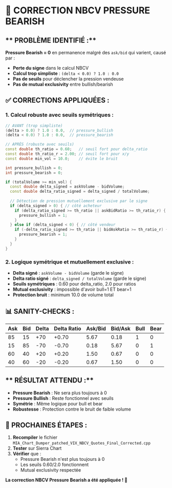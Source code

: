 # 🔧 CORRECTION NBCV PRESSURE BEARISH

## ** PROBLÈME IDENTIFIÉ :**

**Pressure Bearish = 0** en permanence malgré des `ask/bid` qui varient, causé par :
- **Perte du signe** dans le calcul NBCV
- **Calcul trop simpliste** : `(delta < 0.0) ? 1.0 : 0.0`
- **Pas de seuils** pour déclencher la pression vendeuse
- **Pas de mutual exclusivity** entre bullish/bearish

## **✅ CORRECTIONS APPLIQUÉES :**

### **1. Calcul robuste avec seuils symétriques :**
```cpp
// AVANT (trop simpliste)
(delta > 0.0) ? 1.0 : 0.0,  // pressure_bullish
(delta < 0.0) ? 1.0 : 0.0,  // pressure_bearish

// APRÈS (robuste avec seuils)
const double th_ratio = 0.60;   // seuil fort pour delta_ratio
const double th_ratio_r = 2.00; // seuil fort pour x/y
const double min_vol = 10.0;    // évite le bruit

int pressure_bullish = 0;
int pressure_bearish = 0;

if (totalVolume >= min_vol) {
  const double delta_signed = askVolume - bidVolume;
  const double delta_ratio_signed = delta_signed / totalVolume;
  
  // Détection de pression mutuellement exclusive par le signe
  if (delta_signed > 0) { // côté acheteur
    if (delta_ratio_signed >= th_ratio || askBidRatio >= th_ratio_r) {
      pressure_bullish = 1;
    }
  } else if (delta_signed < 0) { // côté vendeur
    if (-delta_ratio_signed >= th_ratio || bidAskRatio >= th_ratio_r) {
      pressure_bearish = 1;
    }
  }
}
```

### **2. Logique symétrique et mutuellement exclusive :**
- **Delta signé** : `askVolume - bidVolume` (garde le signe)
- **Delta ratio signé** : `delta_signed / totalVolume` (garde le signe)
- **Seuils symétriques** : 0.60 pour delta_ratio, 2.0 pour ratios
- **Mutual exclusivity** : impossible d'avoir bull=1 ET bear=1
- **Protection bruit** : minimum 10.0 de volume total

## **📊 SANITY-CHECKS :**

| Ask | Bid | Delta | Delta Ratio | Ask/Bid | Bid/Ask | Bull | Bear |
|-----|-----|-------|-------------|---------|---------|------|------|
| 85  | 15  | +70   | +0.70       | 5.67    | 0.18    | 1    | 0    |
| 15  | 85  | -70   | -0.70       | 0.18    | 5.67    | 0    | 1    |
| 60  | 40  | +20   | +0.20       | 1.50    | 0.67    | 0    | 0    |
| 40  | 60  | -20   | -0.20       | 0.67    | 1.50    | 0    | 0    |

## ** RÉSULTAT ATTENDU :**

- **Pressure Bearish** : Ne sera plus toujours à 0
- **Pressure Bullish** : Reste fonctionnel avec seuils
- **Symétrie** : Même logique pour bull et bear
- **Robustesse** : Protection contre le bruit de faible volume

## **🚀 PROCHAINES ÉTAPES :**

1. **Recompiler** le fichier `MIA_Chart_Dumper_patched_VIX_NBCV_Quotes_Final_Corrected.cpp`
2. **Tester** sur Sierra Chart
3. **Vérifier** que :
   - Pressure Bearish n'est plus toujours à 0
   - Les seuils 0.60/2.0 fonctionnent
   - Mutual exclusivity respectée

**La correction NBCV Pressure Bearish a été appliquée ! 🎯**
